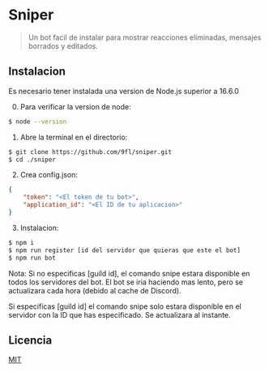 
# Sniper

> Un bot facil de instalar para mostrar reacciones eliminadas, mensajes borrados y editados.

## Instalacion

Es necesario tener instalada una version de Node.js superior a 16.6.0

0. Para verificar la version de node:

```bash
$ node --version
```

1. Abre la terminal en el directorio:

```bash
$ git clone https://github.com/9fl/sniper.git
$ cd ./sniper
```

2. Crea config.json:

```json
{
	"token": "<El token de tu bot>",
	"application_id": "<El ID de tu aplicacion>"
}
```

3. Instalacion:

```bash
$ npm i
$ npm run register [id del servidor que quieras que este el bot]
$ npm run bot
```

Nota:
Si no especificas [guild id], el comando snipe estara disponible en todos los servidores del bot. El bot se iria haciendo mas lento, pero se actualizara cada hora 
(debido al cache de Discord).

Si especificas [guild id] el comando snipe solo estara disponible en el servidor con la ID que has especificado. Se actualizara al instante.

## Licencia

[MIT](https://tldrlegal.com/license/mit-license)

